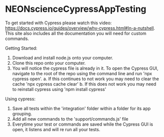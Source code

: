 # NEONscienceCypressAppTesting
To get started with Cypress please watch this video: https://docs.cypress.io/guides/overview/why-cypress.html#In-a-nutshell.
This site also includes all the documentation you will need for custom commands.

Getting Started: 
  1) Download and install node.js onto your computer.
  2) Clone this repo onto your computer. 
  3) You will notice the cypress file is already in it.  To open the Cypress GUI, navigate to the root of the repo using the command line and run 'npx cypress open'. 
    a. If this continues to not work you may need to clear the cache 'npx cypress cache clear'
    b. If this does not work you may need to reinstall cypress using 'npm install cypress'
    
Using cypress: 
  1) Save all tests within the 'integration' folder within a folder for its app grouping.
  2) Add all new commands to the 'support/commands.js' file
  3) Everytime your test or commands are saved while the Cypress GUI is open, it listens and will re run all your tests.
  
